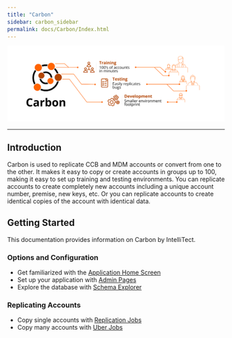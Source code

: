 ```yaml
---
title: "Carbon"
sidebar: carbon_sidebar
permalink: docs/Carbon/Index.html
---
```


 
 ![Carbon Infographic](Media/Carbon-Infographic.svg) 
 
---

## Introduction 
Carbon is used to replicate CCB and MDM accounts or convert from one to the other. It makes it easy to copy or create accounts in groups up to 100, making it easy to set up training and testing environments. You can replicate accounts to create completely new accounts including a unique account number, premise, new keys, etc. Or you can replicate accounts to create identical copies of the account with identical data. 
 
## Getting Started 
This documentation provides information on Carbon by IntelliTect.  
### Options and Configuration 
* Get familiarized with the [Application Home Screen](Application-Home.md) 
* Set up your application with [Admin Pages](Admin-Pages.md) 
* Explore the database with [Schema Explorer](Schema-Explorer.md) 
 
 
### Replicating Accounts 
* Copy single accounts with [Replication Jobs](Replication-Jobs.md) 
* Copy many accounts with [Uber Jobs](Uber-Jobs.md) 

